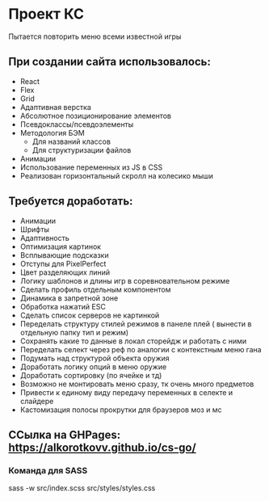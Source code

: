 # Проект КС
Пытается повторить меню всеми известной игры
## При создании сайта использовалось:
- React
- Flex
- Grid
- Адаптивная верстка
- Абсолютное позиционирование элементов
- Псевдоклассы/псевдоэлементы
- Методология БЭМ
  - Для названий классов
  - Для структуризации файлов
- Анимации
- Использование переменных из JS в CSS
- Реализован горизонтальный скролл на колесико мыши

## Требуется доработать:
- Анимации
- Шрифты
- Адаптивность
- Оптимизация картинок
- Всплывающие подсказки
- Отступы для PixelPerfect
- Цвет разделяющих линий
- Логику шаблонов и длины игр в соревновательном режиме
- Сделать профиль отдельным компонентом
- Динамика в запретной зоне
- Обработка нажатий ESC
- Сделать список серверов не картинкой
- Переделать структуру стилей режимов в панеле плей ( вынести в отдельную папку тип и режим)
- Сохранять какие то данные в локал сторейдж и работать с ними
- Переделать селект через реф по аналогии с контекстным меню гана
- Подумать над структурой объекта оружия
- Доработать логику опций в меню оружие
- Доработать сортировку (по ячейке и тд)
- Возможно не монтировать меню сразу, тк очень много предметов
- Привести к единому виду передачу переменных в селекте и слайдере
- Кастомизация полосы прокрутки для браузеров моз и мс

## ССылка на GHPages: https://alkorotkovv.github.io/cs-go/

### Команда для SASS
sass -w src/index.scss src/styles/styles.css